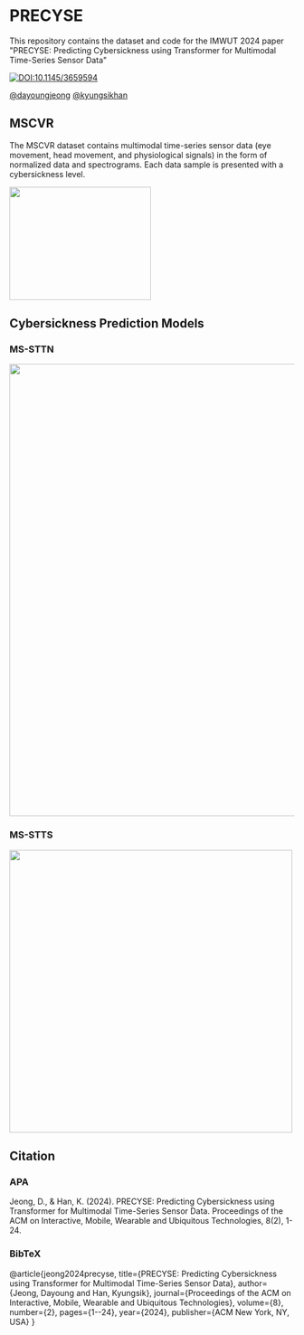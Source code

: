 # PRECYSE

This repository contains the dataset and code for the IMWUT 2024 paper "PRECYSE: Predicting Cybersickness using Transformer for Multimodal Time-Series Sensor Data"

[![DOI:10.1145/3659594](https://zenodo.org/badge/DOI/10.1145/3659594.svg)](https://doi.org/10.1145/3659594)

[@dayoungjeong](https://scholar.google.com/citations?user=Hc_LRYkAAAAJ&hl=en)
[@kyungsikhan](https://scholar.google.com/citations?user=htyp0xsAAAAJ&hl=en)

## MSCVR

The MSCVR dataset contains multimodal time-series sensor data (eye movement, head movement, and physiological signals) in the form of normalized data and spectrograms. Each data sample is presented with a cybersickness level.

<img src="https://github.com/user-attachments/assets/0332dd8c-b788-4f8b-8bcb-7366efb95490" width="250" height="200"/>

## Cybersickness Prediction Models
### MS-STTN
<img src="https://github.com/user-attachments/assets/8fad125d-f74c-43c1-8d99-07fd8f19ff13" width="650" height="800"/>

### MS-STTS
<img src="https://github.com/user-attachments/assets/19d9e420-fb0e-43ac-b04f-e6fc1292b511" width="500" height="500"/>

## Citation

### APA
Jeong, D., & Han, K. (2024). PRECYSE: Predicting Cybersickness using Transformer for Multimodal Time-Series Sensor Data. Proceedings of the ACM on Interactive, Mobile, Wearable and Ubiquitous Technologies, 8(2), 1-24.

### BibTeX
@article{jeong2024precyse,
  title={PRECYSE: Predicting Cybersickness using Transformer for Multimodal Time-Series Sensor Data},
  author={Jeong, Dayoung and Han, Kyungsik},
  journal={Proceedings of the ACM on Interactive, Mobile, Wearable and Ubiquitous Technologies},
  volume={8},
  number={2},
  pages={1--24},
  year={2024},
  publisher={ACM New York, NY, USA}
}
